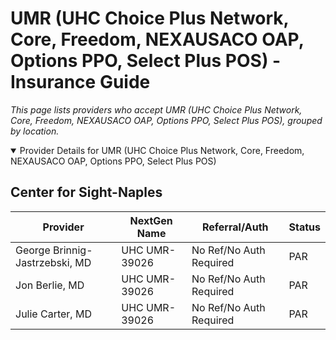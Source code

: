 # UMR (UHC Choice Plus Network, Core, Freedom, NEXAUSACO OAP, Options PPO, Select Plus POS) - Insurance Guide

*This page lists providers who accept UMR (UHC Choice Plus Network, Core, Freedom, NEXAUSACO OAP, Options PPO, Select Plus POS), grouped by location.*

<details open><summary>Provider Details for UMR (UHC Choice Plus Network, Core, Freedom, NEXAUSACO OAP, Options PPO, Select Plus POS)</summary>

## Center for Sight-Naples

| Provider | NextGen Name | Referral/Auth | Status |
|----------|-------------|--------------|--------|
| George Brinnig-Jastrzebski, MD | UHC UMR-39026 | No Ref/No Auth Required | PAR |
| Jon Berlie, MD | UHC UMR-39026 | No Ref/No Auth Required | PAR |
| Julie Carter, MD | UHC UMR-39026 | No Ref/No Auth Required | PAR |

</details>

